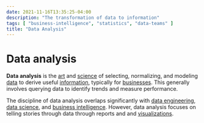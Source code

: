 ```yaml
---
date: 2021-11-16T13:35:25-04:00
description: "The transformation of data to information"
tags: [ "business-intelligence", "statistics", "data-teams" ]
title: "Data Analysis"
---
```


# Data analysis

**Data analysis** is the [art](art.md) and [science](science.md) of selecting, normalizing, and modeling [data](data.md) to derive useful [information](information.md), typically for [businesses](business-intelligence.md). This generally involves querying data to identify trends and measure performance.

The discipline of data analysis overlaps significantly with [data engineering](data-engineering.md), [data science](data-science.md), and [business intelligence](business-intelligence.md). However, data analysis focuses on telling stories through data through reports and and [visualizations](data-visualizations.md).

